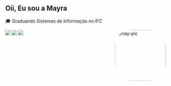 ## Oii, Eu sou a Mayra
🎓 Graduando Sistemas de Informação no IFC


<div>

  
 <img align="right" alt="may-pic" height="160" style="border-radius:50px;" src="https://cdn.picrew.me/shareImg/org/202304/1342558_H5mH7hnp.png">

</div>

<div> 
  <a href="https://instagram.com/mayralzz" target="_blank"><img src="https://img.shields.io/badge/-Instagram-%23E4405F?style=for-the-badge&logo=instagram&logoColor=white" target="_blank"></a>
  <a href = "mailto:mayraluciaz12@gmail.com"><img src="https://img.shields.io/badge/-Gmail-%23333?style=for-the-badge&logo=gmail&logoColor=white" target="_blank"></a>
  <a href="https://www.linkedin.com/in/mayra-lucia-zezuino-a77369203/" target="_blank"><img src="https://img.shields.io/badge/-LinkedIn-%230077B5?style=for-the-badge&logo=linkedin&logoColor=white" target="_blank"></a> 
  
</div>
